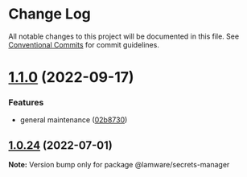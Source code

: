 # Change Log

All notable changes to this project will be documented in this file.
See [Conventional Commits](https://conventionalcommits.org) for commit guidelines.

# [1.1.0](https://github.com/oyed/lamware/compare/@lamware/secrets-manager@1.0.24...@lamware/secrets-manager@1.1.0) (2022-09-17)


### Features

* general maintenance ([02b8730](https://github.com/oyed/lamware/commit/02b8730fc776181b6be8c8950e17a186380d975e))





## [1.0.24](https://github.com/oyed/lamware/compare/@lamware/secrets-manager@1.0.23...@lamware/secrets-manager@1.0.24) (2022-07-01)

**Note:** Version bump only for package @lamware/secrets-manager

